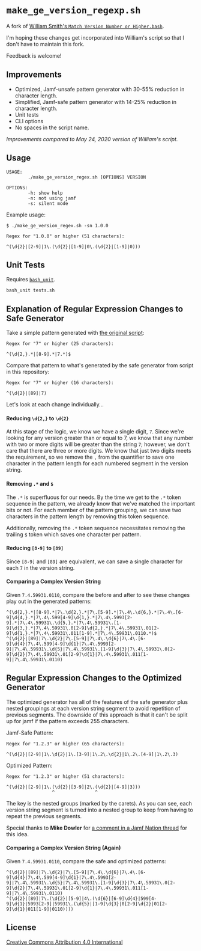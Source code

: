 # `make_ge_version_regexp.sh`

A fork of [William Smith's `Match Version Number or Higher.bash`](https://gist.github.com/talkingmoose/2cf20236e665fcd7ec41311d50c89c0e).

I'm hoping these changes get incorporated into William's script so that I don't
have to maintain this fork.

Feedback is welcome!

## Improvements

- Optimized, Jamf-unsafe pattern generator with 30-55% reduction in character length.
- Simplified, Jamf-safe pattern generator with 14-25% reduction in character length.
- Unit tests
- CLI options
- No spaces in the script name.

*Improvements compared to May 24, 2020 version of William's script.*

## Usage

```
USAGE:
        ./make_ge_version_regex.sh [OPTIONS] VERSION

OPTIONS:
        -h: show help
        -n: not using jamf
        -s: silent mode
```

Example usage:

```
$ ./make_ge_version_regex.sh -sn 1.0.0

Regex for "1.0.0" or higher (51 characters):

^(\d{2}|[2-9]|1\.(\d{2}|[1-9]|0\.(\d{2}|[1-9]|0)))

```

## Unit Tests

Requires [`bash_unit`](https://github.com/pgrange/bash_unit).

```
bash_unit tests.sh
```

## Explanation of Regular Expression Changes to Safe Generator

Take a simple pattern generated with [the original script](https://github.com/moorereason/make_ge_version_regex/blob/fc6a574e35caeb6fd3f97581a48d5832080a1f3d/make_ge_version_regex.sh):

```
Regex for "7" or higher (25 characters):

^(\d{2,}.*|[8-9].*|7.*)$
```

Compare that pattern to what's generated by the safe generator from script in
this repository:

```
Regex for "7" or higher (16 characters):

^(\d{2}|[89]|7)
```

Let's look at each change individually...

#### Reducing `\d{2,}` to `\d{2}`

At this stage of the logic, we know we have a single digit, `7`.  Since we're
looking for any version greater than or equal to 7, we know that any number with
two or more digits will be greater than the string `7`; however, we don't care
that there are three or more digits.  We know that just two digits meets the
requirement, so we remove the `,` from the quantifier to save one character in
the pattern length for each numbered segment in the version string.

#### Removing `.*` and `$`

The `.*` is superfluous for our needs.  By the time we get to the `.*` token
sequence in the pattern, we already know that we've matched the important bits
or not.  For each member of the pattern grouping, we can save two characters in
the pattern length by removing this token sequence.

Additionally, removing the `.*` token sequence necessitates removing the
trailing `$` token which saves one character per pattern.

#### Reducing `[8-9]` to `[89]`

Since `[8-9]` and `[89]` are equivalent, we can save a single character for each
`7` in the version string.

#### Comparing a Complex Version String

Given `7.4.59931.0110`, compare the before and after to see these changes play
out in the generated patterns:

```
^(\d{2,}.*|[8-9].*|7\.\d{2,}.*|7\.[5-9].*|7\.4\.\d{6,}.*|7\.4\.[6-9]\d{4,}.*|7\.4\.599[4-9]\d{1,}.*|7\.4\.5993[2-9].*|7\.4\.59931\.\d{5,}.*|7\.4\.59931\.[1-9]\d{3,}.*|7\.4\.59931\.0[2-9]\d{2,}.*|7\.4\.59931\.01[2-9]\d{1,}.*|7\.4\.59931\.011[1-9].*|7\.4\.59931\.0110.*)$
^(\d{2}|[89]|7\.\d{2}|7\.[5-9]|7\.4\.\d{6}|7\.4\.[6-9]\d{4}|7\.4\.599[4-9]\d{1}|7\.4\.5993[2-9]|7\.4\.59931\.\d{5}|7\.4\.59931\.[1-9]\d{3}|7\.4\.59931\.0[2-9]\d{2}|7\.4\.59931\.01[2-9]\d{1}|7\.4\.59931\.011[1-9]|7\.4\.59931\.0110)
```

## Regular Expression Changes to the Optimized Generator

The optimized generator has all of the features of the safe generator plus
nested groupings at each version string segment to avoid repetition of previous
segments.  The downside of this approach is that it can't be split up for jamf
if the pattern exceeds 255 characters.

Jamf-Safe Pattern:
```
Regex for "1.2.3" or higher (65 characters):

^(\d{2}|[2-9]|1\.\d{2}|1\.[3-9]|1\.2\.\d{2}|1\.2\.[4-9]|1\.2\.3)
```

Optimized Pattern:
```
Regex for "1.2.3" or higher (51 characters):

^(\d{2}|[2-9]|1\.(\d{2}|[3-9]|2\.(\d{2}|[4-9]|3)))
                 ^               ^
```

The key is the nested groups (marked by the carets).  As you can see, each
version string segment is turned into a nested group to keep from having to
repeat the previous segments.

Special thanks to **Mike Dowler** for
[a comment in a Jamf Nation thread](https://www.jamf.com/jamf-nation/feature-requests/10085/allow-regex-longer-than-255-characters-in-smart-group-criteria#responseChild30028)
for this idea.

#### Comparing a Complex Version String (Again)

Given `7.4.59931.0110`, compare the safe and optimized patterns:

```
^(\d{2}|[89]|7\.\d{2}|7\.[5-9]|7\.4\.\d{6}|7\.4\.[6-9]\d{4}|7\.4\.599[4-9]\d{1}|7\.4\.5993[2-9]|7\.4\.59931\.\d{5}|7\.4\.59931\.[1-9]\d{3}|7\.4\.59931\.0[2-9]\d{2}|7\.4\.59931\.01[2-9]\d{1}|7\.4\.59931\.011[1-9]|7\.4\.59931\.0110)
^(\d{2}|[89]|7\.(\d{2}|[5-9]|4\.(\d{6}|[6-9]\d{4}|599[4-9]\d{1}|5993[2-9]|59931\.(\d{5}|[1-9]\d{3}|0[2-9]\d{2}|01[2-9]\d{1}|011[1-9]|0110))))
```

## License

[Creative Commons Attribution 4.0 International](https://creativecommons.org/licenses/by/4.0/)
